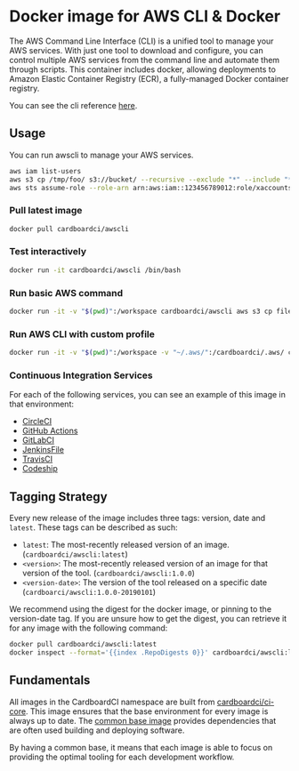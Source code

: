 # Docker image for AWS CLI & Docker

The AWS Command Line Interface (CLI) is a unified tool to manage your AWS services. With just one tool to download and configure, you can control multiple AWS services from the command line and automate them through scripts. This container includes docker, allowing deployments to Amazon Elastic Container Registry (ECR), a fully-managed Docker container registry.

You can see the cli reference [here](https://docs.aws.amazon.com/cli/latest/reference/ecr/index.html).

## Usage

You can run awscli to manage your AWS services.

```bash
aws iam list-users
aws s3 cp /tmp/foo/ s3://bucket/ --recursive --exclude "*" --include "*.jpg"
aws sts assume-role --role-arn arn:aws:iam::123456789012:role/xaccounts3access --role-session-name s3-access-example
```

### Pull latest image

```bash
docker pull cardboardci/awscli
```

### Test interactively

```bash
docker run -it cardboardci/awscli /bin/bash
```

### Run basic AWS command

```bash
docker run -it -v "$(pwd)":/workspace cardboardci/awscli aws s3 cp file.txt s3://bucket/file.txt
```

### Run AWS CLI with custom profile

```bash
docker run -it -v "$(pwd)":/workspace -v "~/.aws/":/cardboardci/.aws/ cardboardci/awscli aws s3 cp file.txt s3://bucket/file.txt
```

### Continuous Integration Services

For each of the following services, you can see an example of this image in that environment:

* [CircleCI](usages/circleci)
* [GitHub Actions](usages/github)
* [GitLabCI](usages/gitlabci)
* [JenkinsFile](usages/jenkins)
* [TravisCI](usages/travisci)
* [Codeship](usages/codeship)

## Tagging Strategy

Every new release of the image includes three tags: version, date and `latest`. These tags can be described as such:

* `latest`: The most-recently released version of an image. (`cardboardci/awscli:latest`)
* `<version>`: The most-recently released version of an image for that version of the tool. (`cardboardci/awscli:1.0.0`)
* `<version-date>`: The version of the tool released on a specific date (`cardboarci/awscli:1.0.0-20190101`)

We recommend using the digest for the docker image, or pinning to the version-date tag. If you are unsure how to get the digest, you can retrieve it for any image with the following command:

```bash
docker pull cardboardci/awscli:latest
docker inspect --format='{{index .RepoDigests 0}}' cardboardci/awscli:latest
```

## Fundamentals

All images in the CardboardCI namespace are built from [cardboardci/ci-core](https://hub.docker.com/r/cardboardci/ci-core). This image ensures that the base environment for every image is always up to date. The [common base image](https://cardboardci.jrbeverly.dev/core/) provides dependencies that are often used building and deploying software.

By having a common base, it means that each image is able to focus on providing the optimal tooling for each development workflow.
